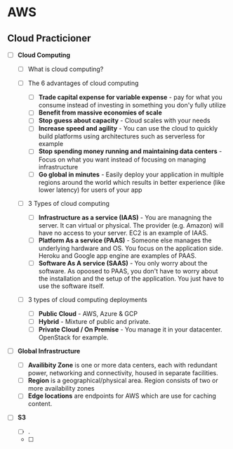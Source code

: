# AWS

## Cloud Practicioner

- [ ] **Cloud Computing**

  - [ ] What is cloud computing?

  - [ ] The 6 advantages of cloud computing
    - [ ] **Trade capital expense for variable expense** - pay for what you consume instead of investing in something you don'y fully utilize
    - [ ] **Benefit from massive economies of scale**
    - [ ] **Stop guess about capacity** - Cloud scales with your needs
    - [ ] **Increase speed and agility** - You can use the cloud to quickly build platforms using architectures such as serverless for example
    - [ ] **Stop spending money running and maintaining data centers** - Focus on what you want instead of focusing on managing infrastructure
    - [ ] **Go global in minutes** - Easily deploy your application in multiple regions around the world which results in better experience (like lower latency) for users of your app

  - [ ] 3 Types of cloud computing
    - [ ] **Infrastructure as a service (IAAS)** - You are managning the server. It can virtual or physical. The provider (e.g. Amazon) will have no access to your server. EC2 is an example of IAAS.
    - [ ] **Platform As a service (PAAS)** - Someone else manages the underlying hardware and OS. You focus on the application side. Heroku and Google app engine are examples of PAAS.
    - [ ] **Software As A service (SAAS)** - You only worry about the software. As opoosed to PAAS, you don't have to worry about the installation and the setup of the application. You just have to use the software itself.

  - [ ] 3 types of cloud computing deployments
    - [ ] **Public Cloud** - AWS, Azure & GCP
    - [ ] **Hybrid** - Mixture of public and private.
    - [ ] **Private Cloud / On Premise** - You manage it in your datacenter. OpenStack for example.

- [ ] **Global Infrastructure**
    - [ ] **Availibity Zone** is one or more data centers, each with redundant power, networking and connectivity, housed in separate facilities.
    - [ ] **Region** is a geographical/physical area. Region consists of two or more availability zones
    - [ ] **Edge locations** are endpoints for AWS which are use for caching content.

- [ ] **S3**
  - [ ] .
  - [ ] 
